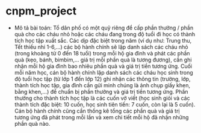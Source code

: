 # cnpm_project
- Mô tả bài toán:
Tổ dân phố có một quỹ riêng để cấp phần thưởng / phần quà cho các cháu nhỏ hoặc
các cháu đang trong độ tuổi đi học có thành tích học tập xuất sắc. Các dịp đặc biệt
trong năm (ví dụ như: Trung thu, Tết thiếu nhi 1-6,…) các bộ hành chính sẽ lập danh
sách các cháu nhỏ (trong khoảng từ 0 đến 18 tuổi) trong mỗi hộ gia đình và phát
các phần quà (kẹo, bánh, bimbim,… giá trị mỗi phần quà là tương đương), cần ghi
nhận mỗi hộ gia đình bao nhiêu phần quà và giá trị tiền tương ứng. Cuối mỗi năm
học, cán bộ hành chính lập danh sách các cháu học sinh trong độ tuổi học tập (từ
lớp 1 đến lớp 12) ghi nhận các thông tin (trường, lớp, thành tích học tập, gia đình
cần gửi minh chúng là ảnh chụp giấy khen, bằng khen,…) để chuẩn bị phần thưởng
và giá trị tiền tương ứng. Phần thưởng cho thành tích học tập là các cuốn vở viết
(học sinh giỏi và các thành tích đặc biệt: 10 cuốn, học sinh tiên tiến: 7 cuốn, còn lại
là 5 cuốn). Cán bộ hành chính cũng cần thống kê tổng các phần quà và giá trị tương
ứng đã phát trong mỗi lần và xem chi tiết mỗi hộ đã nhận những phần quà nào.
